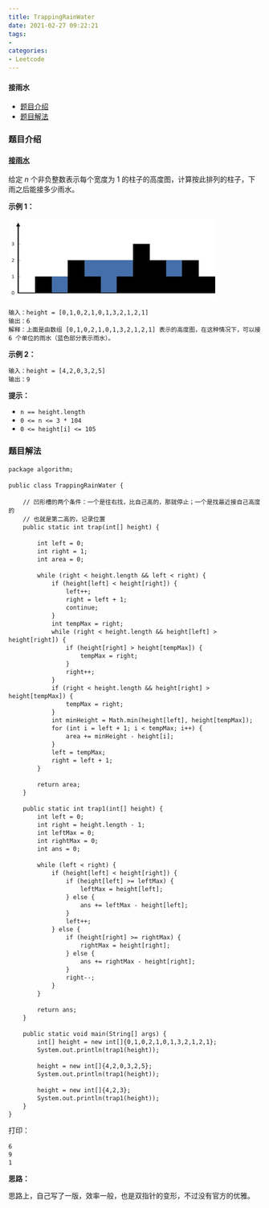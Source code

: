 ```yaml
---
title: TrappingRainWater
date: 2021-02-27 09:22:21
tags:
- 
categories:
- Leetcode 
---
```




#### 接雨水

- [题目介绍](https://yangtzeshore.github.io/2021/02/27/TrappingRainWater/#题目介绍)
- [题目解法](https://yangtzeshore.github.io/2021/02/27/TrappingRainWater/#题目解法)

### 题目介绍

#### [接雨水](https://leetcode-cn.com/problems/trapping-rain-water/)

给定 *n* 个非负整数表示每个宽度为 1 的柱子的高度图，计算按此排列的柱子，下雨之后能接多少雨水。

**示例 1：**

![img](https://raw.githubusercontent.com/yangtzeshore/images/main/Leetcode/rainwatertrap.png)

```
输入：height = [0,1,0,2,1,0,1,3,2,1,2,1]
输出：6
解释：上面是由数组 [0,1,0,2,1,0,1,3,2,1,2,1] 表示的高度图，在这种情况下，可以接 6 个单位的雨水（蓝色部分表示雨水）。 
```

**示例 2：**

```
输入：height = [4,2,0,3,2,5]
输出：9
```

**提示：**

- `n == height.length`
- `0 <= n <= 3 * 104`
- `0 <= height[i] <= 105`

### 题目解法

```
package algorithm;

public class TrappingRainWater {

    // 凹形槽的两个条件：一个是往右找，比自己高的，那就停止；一个是找最近接自己高度的
    // 也就是第二高的，记录位置
    public static int trap(int[] height) {

        int left = 0;
        int right = 1;
        int area = 0;

        while (right < height.length && left < right) {
            if (height[left] < height[right]) {
                left++;
                right = left + 1;
                continue;
            }
            int tempMax = right;
            while (right < height.length && height[left] > height[right]) {
                if (height[right] > height[tempMax]) {
                    tempMax = right;
                }
                right++;
            }
            if (right < height.length && height[right] > height[tempMax]) {
                tempMax = right;
            }
            int minHeight = Math.min(height[left], height[tempMax]);
            for (int i = left + 1; i < tempMax; i++) {
                area += minHeight - height[i];
            }
            left = tempMax;
            right = left + 1;
        }

        return area;
    }

    public static int trap1(int[] height) {
        int left = 0;
        int right = height.length - 1;
        int leftMax = 0;
        int rightMax = 0;
        int ans = 0;

        while (left < right) {
            if (height[left] < height[right]) {
                if (height[left] >= leftMax) {
                    leftMax = height[left];
                } else {
                    ans += leftMax - height[left];
                }
                left++;
            } else {
                if (height[right] >= rightMax) {
                    rightMax = height[right];
                } else {
                    ans += rightMax - height[right];
                }
                right--;
            }
        }

        return ans;
    }

    public static void main(String[] args) {
        int[] height = new int[]{0,1,0,2,1,0,1,3,2,1,2,1};
        System.out.println(trap1(height));

        height = new int[]{4,2,0,3,2,5};
        System.out.println(trap1(height));

        height = new int[]{4,2,3};
        System.out.println(trap1(height));
    }
}
```

打印：

```
6
9
1
```

**思路：**

思路上，自己写了一版，效率一般，也是双指针的变形，不过没有官方的优雅。